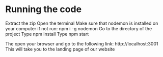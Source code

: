 # Running the code
Extract the zip
Open the terminal
Make sure that nodemon is installed on your computer if not run: npm i -g nodemon
Go to the directory of the project
Type npm install
Type npm start

The open your browser and go to the following link: http://localhost:3001
This will take you to the landing page of our website 

